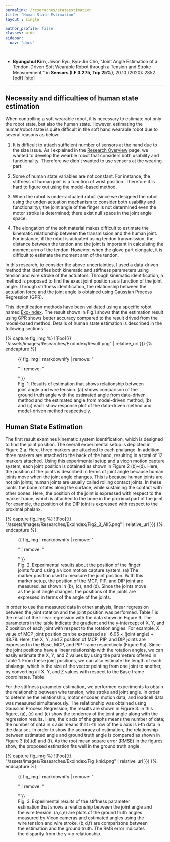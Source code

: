 ```yaml
---
permalink: /reseraches/stateestimation
title: "Human State Estimation"
layout : single

author_profile: false
classes: wide
sidebar:
  nav: "docs"

---
```

- **Byungchul Kim**, Jiwon Ryu, Kyu-Jin Cho, "Joint Angle Estimation of a Tendon-Driven Soft Wearable Robot through a Tension and Stroke Measurement," in **Sensors (I.F 3.275, Top 25%)**, 20.10 (2020): 2852. [[pdf]][Sensors_pdf] [[site]][Sensors_link]


---

**Necessity and difficulties of human state estimation**
---

When controlling a soft wearable robot, it is necessary to estimate not only the robot state, but also the human state. However, estimating the human/robot state is quite difficult in the soft hand wearable robot due to several reasons as below:

1. It is difficult to attach sufficient number of sensors at the hand due to the size issue. As I explained in the [Research Overview][overview] page, we wanted to develop the wearble robot that considers both usability and functionality. Therefore we didn`t wanted to use sensors at the wearing part.

2. Some of human state variables are not constant. For instance, the stiffness of human joint is a function of wrist position. Therefore it is hard to figure out using the model-based method.

3. When the robot is under-actuated robot (since we designed the robot using the under-actuation mechanism to consider both usability and functionality), the joint angle of the finger is not determined even the motor stroke is determined; there exist null space in the joint angle space. 

4. The elongation of the soft material makes difficult to estimate the kinematic relationship between the transmission and the human joint. For instance, if the robot is actuated using tendon transmission, the distance between the tendon and the joint is important in calculating the moment arm of the tendon. However, when the glove part elongate, it is difficult to estimate the moment arm of the tendon.

In this research, to consider the above uncertainties, I used a data-driven method that identifies both kinematic and stiffness parameters using tension and wire stroke of the actuators. Through kinematic identification, a method is proposed to find the exact joint position as a function of the joint angle. Through stiffness identification, the relationship between the actuation force and the joint angle is obtained using Gaussian Process Regression (GPR).

This identification methods have been validated using a specific robot named [Exo-Index][ExoIndex]. The result shown in Fig.1 shows that the estimation result using GPR shows better accuracy compared to the result drived from the model-based method. Details of human state estimation is described in the following sections.

{% capture fig_img %}
![Foo]({{ "/assets/images/Researches/ExoIndex/Result.png" | relative_url }})
{% endcapture %}

<figure>
  {{ fig_img | markdownify | remove: "<p>" | remove: "</p>" }}
  <figcaption>Fig. 1. Results of estimation that shows relationship between joint angle and wire tension. (a) shows comparison of the ground truth angle with the estimated angle from data-driven method and the estimated angle from model-driven method; (b) and (c) each show response plot of the data-driven method and model-driven method respectively.</figcaption>
</figure>


**Human State Estimation**
--
The first result examines kinematic system identification, which is designed to find the joint position. The overall experimental setup is depicted in Figure 2.a. Here, three markers are attached to each phalange. In addition, three markers are attached to the back of the hand, resulting in a total of 12 markers attached. Using this experimental setup and a vicon motion capture system, each joint position is obtained as shown in Figure 2 (b)–(d). Here, the position of the joints is described in terms of joint angle because human joints move when the joint angle changes. This is because human joints are not pin joints; human joints are usually called rolling contact joints. In these joints, the bone rotates along the surface, while sustaining the contact with other bones. Here, the position of the joint is expressed with respect to the marker frame, which is attached to the bone in the proximal part of the joint. For example, the position of the DIP joint is expressed with respect to the proximal phalanx.

{% capture fig_img %}
![Foo]({{ "/assets/images/Researches/ExoIndex/Fig2_3_All5.png" | relative_url }})
{% endcapture %}

<figure>
  {{ fig_img | markdownify | remove: "<p>" | remove: "</p>" }}
  <figcaption>Fig. 2. Experimental results about the position of the finger joints found using a vicon motion capture system. (a) The marker position used to measure the joint position. With this marker setup, the position of the MCP, PIP, and DIP joint are measured, as shown in (b), (c), and (d). Since the joints move as the joint angle changes, the positions of the joints are expressed in terms of the angle of the joints.</figcaption>
</figure>

In order to use the measured data in other analysis, linear regression between the joint rotation
and the joint position was performed. Table 1 is the result of the linear regression with the data shown in Figure 9. The parameters in the table indicate the gradient and the y-intercept of X, Y, and Z position of each joint with respect to the rotation angles. For example, X value of MCP joint position can be expressed as −6.05 × (joint angle) + 48.78. Here, the X, Y, and Z position of MCP, PIP, and DIP joints are expressed in the Base, MCP, and PIP frame respectively (Figure 9a). Since the joint positions have a linear relationship with the rotation angles, we can easily estimate the X, Y, and Z values by using the parameters offered in Table 1. From these joint positions, we can also estimate the length of each phalange, which is the size of the vector pointing from one joint to another, by converting all X, Y, and Z values with respect to the Base frame coordinates.
Table

For the stiffness parameter estimation, we performed experiments to obtain the relationship
between wire tension, wire stroke and joint angle. In order to determine the relationship, motor encoder, motion data, and loadcell data was measured simultaneously. The relationship was obtained using Gaussian Process Regression; the results are shown in Figure 3. In this figure, (a), (c) and (e) show the tendency of the joint angle along with the regression results. Here, the x axis of the graphs means the number of data; the number of data in x axis means that i-th row of the x axis is i-th data in the data set. In order to show the accuracy of estimation, the relationship between estimated angle and ground truth angle is compared as shown in Figure 3 (b),(d) and (f). As the root mean square error (RMSE) in the figures show, the proposed estimation fits well in the ground truth angle. 

{% capture fig_img %}
![Foo]({{ "/assets/images/Researches/ExoIndex/Fig_knid.png" | relative_url }})
{% endcapture %}

<figure>
  {{ fig_img | markdownify | remove: "<p>" | remove: "</p>" }}
  <figcaption>Fig. 3. Experimental results of the stiffness parameter estimation that shows a relationship between the joint angle and the wire tension. (a,c,e) are plots of the ground truth angles measured by Vicon cameras and estimated angles using the wire tension and wire stroke. (b,d,f) are comparisons between the estimation and the ground truth. The RMS error indicates the disparity from the y = x relationship.</figcaption>
</figure>

[Sensors_pdf]:https://github.com/bc-kim/bc-kim.github.io/blob/master/assets/Publications/Kim%2C%20Ryu%2C%20Cho%20-%202020%20-%20Joint%20Angle%20Estimation%20of%20a%20Tendon-driven%20Soft%20Wearable%20Robot%20through%20a%20Tension%20and%20Stroke%20Measurement.pdf
[Sensors_link]: https://www.mdpi.com/718524 
[overview]: /researches
[knID]: /reseraches/stateestimation#estimation-of-the-joint-angle-using-the-motor-data
[kmID]: /reseraches/stateestimation#estimation-of-the-joint-position
[ExoIndex]: /researches/exogloveindex